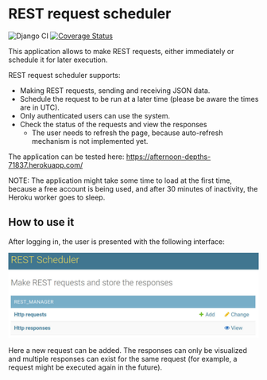 # REST request scheduler

![Django CI](https://github.com/wilsonsantos-pro/rest_scheduler/workflows/Django%20CI/badge.svg)
[![Coverage Status](https://coveralls.io/repos/github/wilsonsantos-pro/rest_scheduler/badge.svg?branch=main)](https://coveralls.io/github/wilsonsantos-pro/rest_scheduler?branch=main&service=github)

This application allows to make REST requests, either immediately or schedule it
for later execution.

REST request scheduler supports:

* Making REST requests, sending and receiving JSON data.
* Schedule the request to be run at a later time (please be aware the times are in UTC).
* Only authenticated users can use the system.
* Check the status of the requests and view the responses
    * The user needs to refresh the page, because auto-refresh mechanism is not implemented yet.

The application can be tested here: https://afternoon-depths-71837.herokuapp.com/

NOTE: The application might take some time to load at the first time, because a free account is being used, and after 30 minutes of inactivity, the Heroku worker goes to sleep.

## How to use it

After logging in, the user is presented with the following interface:

![Main interface](images/main.jpg)

Here a new request can be added. The responses can only be visualized and multiple responses can exist for the same request (for example, a request might be executed again in the future).

